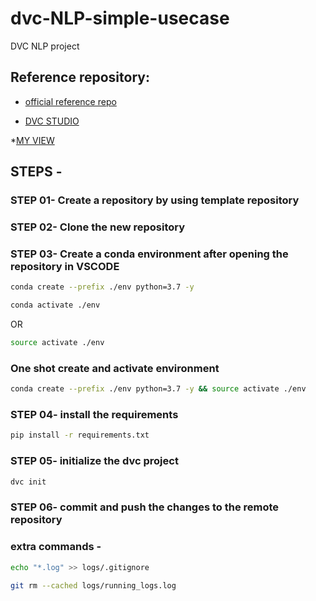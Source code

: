 # dvc-NLP-simple-usecase
DVC NLP project

## Reference repository:
* [official reference repo](https://github.com/iterative/example-get-started)

* [DVC STUDIO](https://studio.iterative.ai/)

*[MY VIEW](https://studio.iterative.ai/user/pallavi176/projects/NLP-DVC-Simple-TextClassification-r1ztma07ou)


## STEPS -

### STEP 01- Create a repository by using template repository

### STEP 02- Clone the new repository

### STEP 03- Create a conda environment after opening the repository in VSCODE

```bash
conda create --prefix ./env python=3.7 -y
```

```bash
conda activate ./env
```
OR
```bash
source activate ./env
```

### One shot create and activate environment
```bash
conda create --prefix ./env python=3.7 -y && source activate ./env
```

### STEP 04- install the requirements
```bash
pip install -r requirements.txt
```

### STEP 05- initialize the dvc project
```bash
dvc init
```

### STEP 06- commit and push the changes to the remote repository

### extra commands - 

```bash
echo "*.log" >> logs/.gitignore
```

```bash
git rm --cached logs/running_logs.log
```

